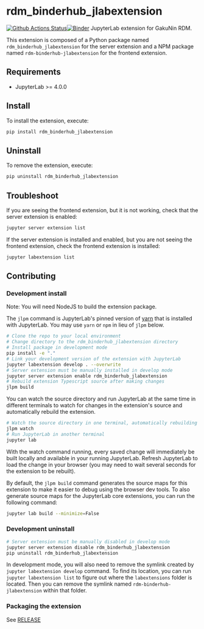 # rdm_binderhub_jlabextension

[![Github Actions Status](https://github.com/RCOSDP/CS-jupyterlab-grdm.git/workflows/Build/badge.svg)](https://github.com/RCOSDP/CS-jupyterlab-grdm.git/actions/workflows/build.yml)[![Binder](https://mybinder.org/badge_logo.svg)](https://mybinder.org/v2/gh/RCOSDP/CS-jupyterlab-grdm.git/main?urlpath=lab)
JupyterLab extension for GakuNin RDM.

This extension is composed of a Python package named `rdm_binderhub_jlabextension`
for the server extension and a NPM package named `rdm-binderhub-jlabextension`
for the frontend extension.

## Requirements

- JupyterLab >= 4.0.0

## Install

To install the extension, execute:

```bash
pip install rdm_binderhub_jlabextension
```

## Uninstall

To remove the extension, execute:

```bash
pip uninstall rdm_binderhub_jlabextension
```

## Troubleshoot

If you are seeing the frontend extension, but it is not working, check
that the server extension is enabled:

```bash
jupyter server extension list
```

If the server extension is installed and enabled, but you are not seeing
the frontend extension, check the frontend extension is installed:

```bash
jupyter labextension list
```

## Contributing

### Development install

Note: You will need NodeJS to build the extension package.

The `jlpm` command is JupyterLab's pinned version of
[yarn](https://yarnpkg.com/) that is installed with JupyterLab. You may use
`yarn` or `npm` in lieu of `jlpm` below.

```bash
# Clone the repo to your local environment
# Change directory to the rdm_binderhub_jlabextension directory
# Install package in development mode
pip install -e "."
# Link your development version of the extension with JupyterLab
jupyter labextension develop . --overwrite
# Server extension must be manually installed in develop mode
jupyter server extension enable rdm_binderhub_jlabextension
# Rebuild extension Typescript source after making changes
jlpm build
```

You can watch the source directory and run JupyterLab at the same time in different terminals to watch for changes in the extension's source and automatically rebuild the extension.

```bash
# Watch the source directory in one terminal, automatically rebuilding when needed
jlpm watch
# Run JupyterLab in another terminal
jupyter lab
```

With the watch command running, every saved change will immediately be built locally and available in your running JupyterLab. Refresh JupyterLab to load the change in your browser (you may need to wait several seconds for the extension to be rebuilt).

By default, the `jlpm build` command generates the source maps for this extension to make it easier to debug using the browser dev tools. To also generate source maps for the JupyterLab core extensions, you can run the following command:

```bash
jupyter lab build --minimize=False
```

### Development uninstall

```bash
# Server extension must be manually disabled in develop mode
jupyter server extension disable rdm_binderhub_jlabextension
pip uninstall rdm_binderhub_jlabextension
```

In development mode, you will also need to remove the symlink created by `jupyter labextension develop`
command. To find its location, you can run `jupyter labextension list` to figure out where the `labextensions`
folder is located. Then you can remove the symlink named `rdm-binderhub-jlabextension` within that folder.

### Packaging the extension

See [RELEASE](RELEASE.md)
